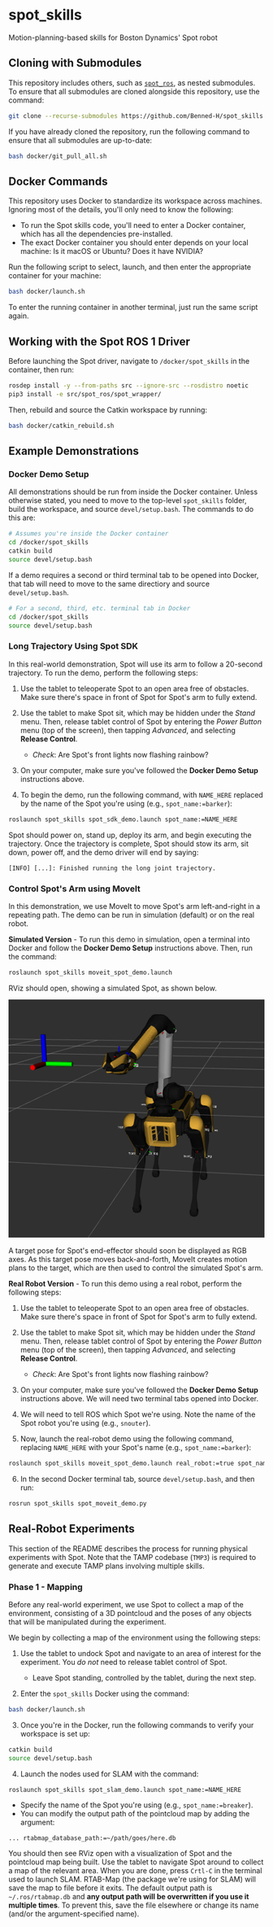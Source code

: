 # spot_skills

Motion-planning-based skills for Boston Dynamics' Spot robot

## Cloning with Submodules

This repository includes others, such as [`spot_ros`](https://github.com/heuristicus/spot_ros), as nested submodules. To ensure that all submodules are cloned alongside this repository, use the command:

```bash
git clone --recurse-submodules https://github.com/Benned-H/spot_skills.git
```

If you have already cloned the repository, run the following command to ensure that all submodules are up-to-date:

```bash
bash docker/git_pull_all.sh
```

## Docker Commands

This repository uses Docker to standardize its workspace across machines. Ignoring most of the details, you'll only need to know the following:

- To run the Spot skills code, you'll need to enter a Docker container, which has all the dependencies pre-installed.
- The exact Docker container you should enter depends on your local machine: Is it macOS or Ubuntu? Does it have NVIDIA?

Run the following script to select, launch, and then enter the appropriate container for your machine:

```bash
bash docker/launch.sh
```

To enter the running container in another terminal, just run the same script again.

## Working with the Spot ROS 1 Driver

Before launching the Spot driver, navigate to `/docker/spot_skills` in the container, then run:

```bash
rosdep install -y --from-paths src --ignore-src --rosdistro noetic
pip3 install -e src/spot_ros/spot_wrapper/
```

Then, rebuild and source the Catkin workspace by running:

```bash
bash docker/catkin_rebuild.sh
```

## Example Demonstrations

### Docker Demo Setup

All demonstrations should be run from inside the Docker container. Unless otherwise
stated, you need to move to the top-level `spot_skills` folder, build the workspace, and source `devel/setup.bash`. The commands to do this are:

```bash
# Assumes you're inside the Docker container
cd /docker/spot_skills
catkin build
source devel/setup.bash
```

If a demo requires a second or third terminal tab to be opened into Docker, that tab will need to move to the same directiory and source `devel/setup.bash`.

```bash
# For a second, third, etc. terminal tab in Docker
cd /docker/spot_skills
source devel/setup.bash
```

### Long Trajectory Using Spot SDK

In this real-world demonstration, Spot will use its arm to follow a 20-second trajectory. To run the demo, perform the following steps:

1. Use the tablet to teleoperate Spot to an open area free of obstacles.
   Make sure there's space in front of Spot for Spot's arm to fully extend.

2. Use the tablet to make Spot sit, which may be hidden under the _Stand_ menu. Then,
   release tablet control of Spot by entering the _Power Button_ menu (top of the
   screen), then tapping _Advanced_, and selecting **Release Control**.

   - _Check_: Are Spot's front lights now flashing rainbow?

3. On your computer, make sure you've followed the **Docker Demo Setup** instructions above.

4. To begin the demo, run the following command, with `NAME_HERE` replaced by the name of the Spot you're using (e.g., `spot_name:=barker`):

```bash
roslaunch spot_skills spot_sdk_demo.launch spot_name:=NAME_HERE
```

Spot should power on, stand up, deploy its arm, and begin executing the trajectory.
Once the trajectory is complete, Spot should stow its arm, sit down, power off, and the demo driver will end by saying:

```
[INFO] [...]: Finished running the long joint trajectory.
```

### Control Spot's Arm using MoveIt

In this demonstration, we use MoveIt to move Spot's arm left-and-right in a repeating path.
The demo can be run in simulation (default) or on the real robot.

**Simulated Version** - To run this demo in simulation, open a terminal into Docker and follow
the **Docker Demo Setup** instructions above. Then, run the command:

```bash
roslaunch spot_skills moveit_spot_demo.launch
```

RViz should open, showing a simulated Spot, as shown below.

![Simulated Spot moving its arm to an end-effector target (shown as RGB axes).](images/sim-moveit-spot.png "Spot's Arm Moving to an End-Effector Target")

A target pose for Spot's end-effector should soon be displayed as RGB axes. As this target pose moves
back-and-forth, MoveIt creates motion plans to the target, which are then used to
control the simulated Spot's arm.

**Real Robot Version** - To run this demo using a real robot, perform the following steps:

1. Use the tablet to teleoperate Spot to an open area free of obstacles.
   Make sure there's space in front of Spot for Spot's arm to fully extend.

2. Use the tablet to make Spot sit, which may be hidden under the _Stand_ menu. Then,
   release tablet control of Spot by entering the _Power Button_ menu (top of the
   screen), then tapping _Advanced_, and selecting **Release Control**.

   - _Check_: Are Spot's front lights now flashing rainbow?

3. On your computer, make sure you've followed the **Docker Demo Setup** instructions above.
   We will need two terminal tabs opened into Docker.
4. We will need to tell ROS which Spot we're using. Note the name of the Spot robot you're using (e.g., `snouter`).
5. Now, launch the real-robot demo using the following command, replacing `NAME_HERE` with your Spot's name (e.g., `spot_name:=barker`):

```bash
roslaunch spot_skills moveit_spot_demo.launch real_robot:=true spot_name:=NAME_HERE
```

6. In the second Docker terminal tab, source `devel/setup.bash`, and then run:

```bash
rosrun spot_skills spot_moveit_demo.py
```

## Real-Robot Experiments

This section of the README describes the process for running physical experiments with Spot. Note that
the TAMP codebase (`TMP3`) is required to generate and execute TAMP plans involving multiple skills.

### Phase 1 - Mapping

Before any real-world experiment, we use Spot to collect a map of the environment, consisting of a 3D pointcloud
and the poses of any objects that will be manipulated during the experiment.

We begin by collecting a map of the environment using the following steps:

1. Use the tablet to undock Spot and navigate to an area of interest for the experiment. You _do not_ need to release tablet control of Spot.

   - Leave Spot standing, controlled by the tablet, during the next step.

2. Enter the `spot_skills` Docker using the command:

```bash
bash docker/launch.sh
```

3. Once you're in the Docker, run the following commands to verify your workspace is set up:

```bash
catkin build
source devel/setup.bash
```

4. Launch the nodes used for SLAM with the command:

```bash
roslaunch spot_skills spot_slam_demo.launch spot_name:=NAME_HERE
```

- Specify the name of the Spot you're using (e.g., `spot_name:=breaker`).
- You can modify the output path of the pointcloud map by adding the argument:

```
... rtabmap_database_path:=~/path/goes/here.db
```

You should then see RViz open with a visualization of Spot and the pointcloud map being built.
Use the tablet to navigate Spot around to collect a map of the relevant area. When you are done,
press `Crtl-C` in the terminal used to launch SLAM. RTAB-Map (the package we're
using for SLAM) will save the map to file before it exits. The default output path is
`~/.ros/rtabmap.db` and **any output path will be overwritten if you use it multiple times**. To
prevent this, save the file elsewhere or change its name (and/or the argument-specified name).

<!-- ### Using `spot_move_base`

The Docker container will have handled the installation of any additional dependencies.

To demonstrate Spot's navigation system, run the following command, with the name of the Spot you're using filled in:

```bash
roslaunch spot_skills spot_nav_demo.launch spot_name:=NAME
``` -->
